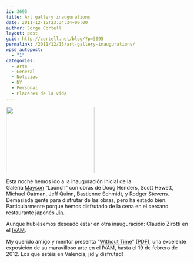 ```yaml
---
id: 3695
title: Art gallery inaugurations
date: 2011-12-15T23:34:34+00:00
author: Jorge Cortell
layout: post
guid: http://cortell.net/blog/?p=3695
permalink: /2011/12/15/art-gallery-inaugurations/
wpsd_autopost:
  - "1"
categories:
  - Arte
  - General
  - Noticias
  - NY
  - Personal
  - Placeres de la vida
---
```

<img title="at Mayson" src="http://farm8.staticflickr.com/7011/6524135009_59166469ed_m.jpg" alt="" width="240" height="180" />

Esta noche hemos ido a la inauguración inicial de la Galería <a title="http://www.maysongallery.com/" href="http://www.maysongallery.com/" target="_blank">Mayson</a> &#8220;Launch&#8221; con obras de Doug Henders, Scott Hewett, Michael Oatman, Jeff Quinn, Bastienne Schmidt, y Rodger Stevens. Demasiada gente para disfrutar de las obras, pero ha estado bien. Particularmente porque hemos disfrutado de la cena en el cercano restaurante japonés <a title="JIN" href="http://jinrestaurantnyc.com/" target="_blank">Jin</a>.

Aunque hubiésemos deseado estar en otra inauguración: Claudio Zirotti en el <a title="IVAM" href="http://www.ivam.es/exposiciones/2881-claudio-zirotti-without-time" target="_blank">IVAM</a>.

My querido amigo y mentor presenta &#8220;<a title="http://www.ivam.es/catalogopdf/0588/#/1/" href="http://www.ivam.es/catalogopdf/0588/#/1/" target="_blank">Without Time</a>&#8221; (<a title="http://www.ivam.es/catalogopdf/0588/pubData/source/ZIROTTI.pdf" href="http://www.ivam.es/catalogopdf/0588/pubData/source/ZIROTTI.pdf" target="_blank">PDF</a>), una excelente exposición de su maravilloso arte en el IVAM, hasta el 19 de febrero de 2012. Los que estéis en Valencia, ¡id y disfrutad!